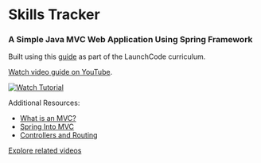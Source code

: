 # Skills Tracker
### A Simple Java MVC Web Application Using Spring Framework

Built using this [guide](https://education.launchcode.org/java-web-development/chapters/spring-controllers-and-routes/studio.html) as part of the LaunchCode curriculum.

[Watch video guide on YouTube](https://www.youtube.com/watch?v=4IvQni0AGrs).

[![Watch Tutorial](https://i9.ytimg.com/vi/4IvQni0AGrs/mqdefault.jpg?time=1595102072976&sqp=COikzfgF&rs=AOn4CLBriJCwPNwPObdu-eWo3qzSP9xmvQ)](https://www.youtube.com/watch?v=4IvQni0AGrs "Watch Tutorial")

Additional Resources:
  - [What is an MVC?](https://link.medium.com/OfCWAWmfe8)
  - [Spring Into MVC](https://education.launchcode.org/java-web-development/chapters/spring-intro/index.html)
  - [Controllers and Routing](https://education.launchcode.org/java-web-development/chapters/spring-controllers-and-routes/index.html)
  
[Explore related videos](https://www.youtube.com/channel/UC-TtFC4gITVrq5AiUn5Qupw)
